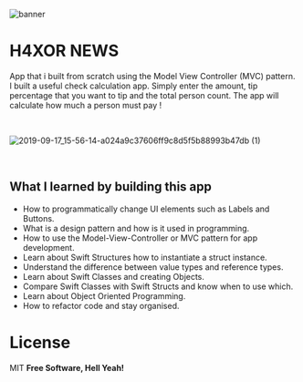 
![banner](https://user-images.githubusercontent.com/55702254/211896485-b7155727-eb5f-4879-a482-8a20d48416e8.png)



#  H4XOR NEWS

App that i built from scratch using the Model View Controller (MVC) pattern. I built a useful check calculation app.
Simply enter the amount, tip percentage that you want to tip and the total person count. The app will calculate how much a person must pay !



<br>

![2019-09-17_15-56-14-a024a9c37606ff9c8d5f5b88993b47db (1)](https://user-images.githubusercontent.com/55702254/193810678-bf69d551-3470-4838-9ad9-850e2844752e.gif)




<br>

## What I learned by building this app

* How to programmatically change UI elements such as Labels and Buttons.
* What is a design pattern and how is it used in programming.
* How to use the Model-View-Controller or MVC pattern for app development.
* Learn about Swift Structures how to instantiate a struct instance.
* Understand the difference between value types and reference types. 
* Learn about Swift Classes and creating Objects.
* Compare Swift Classes with Swift Structs and know when to use which.
* Learn about Object Oriented Programming.
* How to refactor code and stay organised.


# License

MIT
**Free Software, Hell Yeah!**
